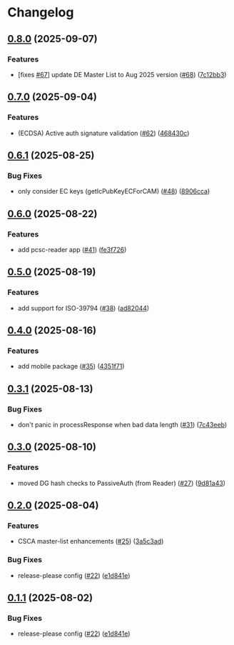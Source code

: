 # Changelog

## [0.8.0](https://github.com/gmrtd/gmrtd/compare/v0.7.0...v0.8.0) (2025-09-07)


### Features

* [fixes [#67](https://github.com/gmrtd/gmrtd/issues/67)] update DE Master List to Aug 2025 version ([#68](https://github.com/gmrtd/gmrtd/issues/68)) ([7c12bb3](https://github.com/gmrtd/gmrtd/commit/7c12bb30b6fb5460afabcc5613918f1d7191136d))

## [0.7.0](https://github.com/gmrtd/gmrtd/compare/v0.6.1...v0.7.0) (2025-09-04)


### Features

* (ECDSA) Active auth signature validation ([#62](https://github.com/gmrtd/gmrtd/issues/62)) ([468430c](https://github.com/gmrtd/gmrtd/commit/468430c7bd763d6e5903ccd73814b65fb20e064b))

## [0.6.1](https://github.com/gmrtd/gmrtd/compare/v0.6.0...v0.6.1) (2025-08-25)


### Bug Fixes

* only consider EC keys (getIcPubKeyECForCAM) ([#48](https://github.com/gmrtd/gmrtd/issues/48)) ([8906cca](https://github.com/gmrtd/gmrtd/commit/8906cca08c515874730cc8e8ba62594ab48bddf7))

## [0.6.0](https://github.com/gmrtd/gmrtd/compare/v0.5.0...v0.6.0) (2025-08-22)


### Features

* add pcsc-reader app ([#41](https://github.com/gmrtd/gmrtd/issues/41)) ([fe3f726](https://github.com/gmrtd/gmrtd/commit/fe3f7265fede495c525bd67d02ffb69498be7764))

## [0.5.0](https://github.com/gmrtd/gmrtd/compare/v0.4.0...v0.5.0) (2025-08-19)


### Features

* add support for ISO-39794 ([#38](https://github.com/gmrtd/gmrtd/issues/38)) ([ad82044](https://github.com/gmrtd/gmrtd/commit/ad8204401fd827bd91c99eb6fb283620b18c1c1a))

## [0.4.0](https://github.com/gmrtd/gmrtd/compare/v0.3.1...v0.4.0) (2025-08-16)


### Features

* add mobile package ([#35](https://github.com/gmrtd/gmrtd/issues/35)) ([4351f71](https://github.com/gmrtd/gmrtd/commit/4351f71c4cd544b5d44d066c948a2569da6a035d))

## [0.3.1](https://github.com/gmrtd/gmrtd/compare/v0.3.0...v0.3.1) (2025-08-13)


### Bug Fixes

* don't panic in processResponse when bad data length ([#31](https://github.com/gmrtd/gmrtd/issues/31)) ([7c43eeb](https://github.com/gmrtd/gmrtd/commit/7c43eeb381ea253a50e87acf5cac6f7681a10dac))

## [0.3.0](https://github.com/gmrtd/gmrtd/compare/v0.2.0...v0.3.0) (2025-08-10)


### Features

* moved DG hash checks to PassiveAuth (from Reader) ([#27](https://github.com/gmrtd/gmrtd/issues/27)) ([9d81a43](https://github.com/gmrtd/gmrtd/commit/9d81a43ec6d5d072d47c617dab79f059c2da887e))

## [0.2.0](https://github.com/gmrtd/gmrtd/compare/v0.1.1...v0.2.0) (2025-08-04)


### Features

* CSCA master-list enhancements ([#25](https://github.com/gmrtd/gmrtd/issues/25)) ([3a5c3ad](https://github.com/gmrtd/gmrtd/commit/3a5c3adb11646d40d5161f95863de0b56964cceb))


### Bug Fixes

* release-please config ([#22](https://github.com/gmrtd/gmrtd/issues/22)) ([e1d841e](https://github.com/gmrtd/gmrtd/commit/e1d841e3545aaf686c85f63827de50be86b3c69a))

## [0.1.1](https://github.com/gmrtd/gmrtd/compare/v0.1.0...v0.1.1) (2025-08-02)


### Bug Fixes

* release-please config ([#22](https://github.com/gmrtd/gmrtd/issues/22)) ([e1d841e](https://github.com/gmrtd/gmrtd/commit/e1d841e3545aaf686c85f63827de50be86b3c69a))
